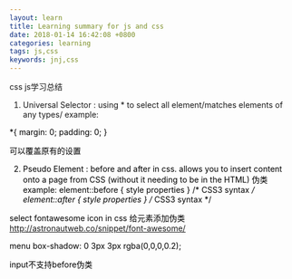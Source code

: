```yaml
---
layout: learn
title: Learning summary for js and css
date: 2018-01-14 16:42:08 +0800
categories: learning
tags: js,css
keywords: jnj,css
---
```


css js学习总结
1. Universal Selector : using * to select all element/matches elements of any types/ 
example:
<mark>

*{
	margin: 0;
	padding: 0;
}
</mark>

可以覆盖原有的设置

2. Pseudo Element : before and after in css.
allows you to insert content onto a page from CSS (without it needing to be in the HTML)
伪类
example: 
element::before { style properties }  /* CSS3 syntax */
element::after { style properties }  /* CSS3 syntax */


select fontawesome icon in css
给元素添加伪类
http://astronautweb.co/snippet/font-awesome/

	
menu box-shadow: 0 3px 3px rgba(0,0,0,0.2);

input不支持before伪类
